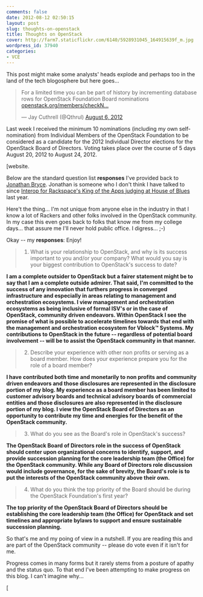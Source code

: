 ```yaml
---
comments: false
date: 2012-08-12 02:50:15
layout: post
slug: thoughts-on-openstack
title: Thoughts on OpenStack
cover: http://farm7.staticflickr.com/6140/5928931045_164915639f_m.jpg
wordpress_id: 37940
categories:
- VCE
---
```


This post might make some analysts' heads explode and perhaps too in the land of the tech blogosphere but here goes...

<blockquote class="twitter-tweet"><p>For a limited time you can be part of history by incrementing database rows for OpenStack Foundation Board nominations <a href="https://t.co/1tvTdHkr" title="https://www.openstack.org/members/checkNomination/2943">openstack.org/members/checkN…</a></p>&mdash; Jay Cuthrell (@Qthrul) <a href="https://twitter.com/Qthrul/status/232535832504983552">August 6, 2012</a></blockquote>
<script async src="//platform.twitter.com/widgets.js" charset="utf-8"></script>

Last week I received the minimum 10 nominations (including my own self-nomination) from Individual Members of the OpenStack Foundation to be considered as a candidate for the 2012 Individual Director elections for the OpenStack Board of Directors. Voting takes place over the course of 5 days August 20, 2012 to August 24, 2012.

[website.

Below are the standard question list **responses** I've provided back to [Jonathan Bryce](https://twitter.com/jbryce). Jonathan is someone who I don't think I have talked to since [Interop for Rackspace's King of the Apps judging at House of Blues](http://fudge.org/king-of-the-apps/) last year.

Here't the thing... I'm not unique from anyone else in the industry in that I know a lot of Rackers and other folks involved in the OpenStack community. In my case this even goes back to folks that know me from my college days... that assure me I'll never hold public office. I digress... ;-)

Okay -- my **responses**: Enjoy!


> 1) What is your relationship to OpenStack, and why is its success important to you and/or your company? What would you say is your biggest contribution to OpenStack's success to date?


**I am a complete outsider to OpenStack but a fairer statement might be to say that I am a complete outside admirer. That said, I'm committed to the success of any innovation that furthers progress in converged infrastructure and especially in areas relating to management and orchestration ecosystems. I view management and orchestration ecosystems as being inclusive of formal ISV's or in the case of OpenStack, community driven endeavors. Within OpenStack I see the promise of what is possible to accelerate timelines towards that end with the management and orchestration ecosystem for Vblock™ Systems. My contributions to OpenStack in the future -- regardless of potential board involvement -- will be to assist the OpenStack community in that manner.**


> 2) Describe your experience with other non profits or serving as a board member. How does your experience prepare you for the role of a board member?


**I have contributed both time and monetarily to non profits and community driven endeavors and those disclosures are represented in the disclosure portion of my blog. My experience as a board member has been limited to customer advisory boards and technical advisory boards of commercial entities and those disclosures are also represented in the disclosure portion of my blog. I view the OpenStack Board of Directors as an opportunity to contribute my time and energies for the benefit of the OpenStack community.**


> 3) What do you see as the Board's role in OpenStack's success?


**The OpenStack Board of Directors role in the success of OpenStack should center upon organizational concerns to identify, support, and provide succession planning for the core leadership team (the Office) for the OpenStack community. While any Board of Directors role discussion would include governance, for the sake of brevity, the Board's role is to put the interests of the OpenStack community above their own.**


> 4) What do you think the top priority of the Board should be during the OpenStack Foundation's first year?


**The top priority of the OpenStack Board of Directors should be establishing the core leadership team (the Office) for OpenStack and set timelines and appropriate bylaws to support and ensure sustainable succession planning.**

So that's me and my poing of view in a nutshell. If you are reading this and are part of the OpenStack community -- please do vote even if it isn't for me.

Progress comes in many forms but it rarely stems from a posture of apathy and the status quo. To that end I've been attempting to make progress on this blog. I can't imagine why...

[
